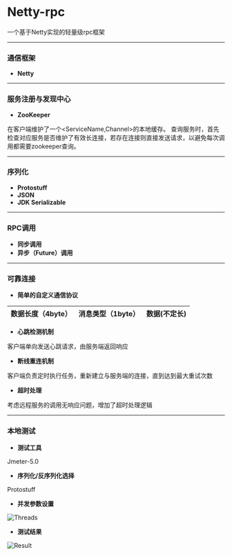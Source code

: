 ﻿# Netty-rpc

一个基于Netty实现的轻量级rpc框架

-------------------

### 通信框架
 - **Netty**
 
 -------------------

### 服务注册与发现中心
 - **ZooKeeper**

在客户端维护了一个<ServiceName,Channel>的本地缓存。
查询服务时，首先检查对应服务是否维护了有效长连接，若存在连接则直接发送请求，以避免每次调用都需要zookeeper查询。

-------------------

### 序列化
- **Protostuff**
- **JSON**
- **JDK Serializable**

-------------------

### RPC调用
- **同步调用**
- **异步（Future）调用**

-------------------

### 可靠连接
- **简单的自定义通信协议**

| 数据长度（4byte） | 消息类型（1byte） | 数据(不定长) |
| :-------- | --------:| :--: |

- **心跳检测机制**

客户端单向发送心跳请求，由服务端返回响应

- **断线重连机制**

客户端负责定时执行任务，重新建立与服务端的连接，直到达到最大重试次数

- **超时处理**

考虑远程服务的调用无响应问题，增加了超时处理逻辑

-------------------

### 本地测试
- **测试工具**

Jmeter-5.0

- **序列化/反序列化选择**

Protostuff

- **并发参数设置**

![Threads](https://github.com/JiangJiangjungle/Netty-rpc/blob/master/figures/Threads.png)
- **测试结果**

![Result](https://github.com/JiangJiangjungle/Netty-rpc/blob/master/figures/Result.png)
